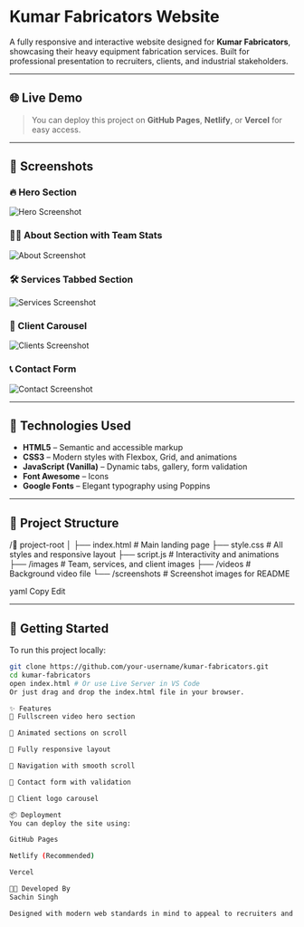 # Kumar Fabricators Website

A fully responsive and interactive website designed for **Kumar Fabricators**, showcasing their heavy equipment fabrication services. Built for professional presentation to recruiters, clients, and industrial stakeholders.

---

## 🌐 Live Demo

> You can deploy this project on **GitHub Pages**, **Netlify**, or **Vercel** for easy access.

---

## 📸 Screenshots

### 🔥 Hero Section

![Hero Screenshot](screenshots/hero-section.jpg)

### 🧑‍🏭 About Section with Team Stats

![About Screenshot](screenshots/about-section.jpg)

### 🛠️ Services Tabbed Section

![Services Screenshot](screenshots/services-section.jpg)

### 🏢 Client Carousel

![Clients Screenshot](screenshots/clients-section.jpg)

### 📞 Contact Form

![Contact Screenshot](screenshots/contact-section.jpg)

---

## 🧰 Technologies Used

- **HTML5** – Semantic and accessible markup  
- **CSS3** – Modern styles with Flexbox, Grid, and animations  
- **JavaScript (Vanilla)** – Dynamic tabs, gallery, form validation  
- **Font Awesome** – Icons  
- **Google Fonts** – Elegant typography using Poppins  

---

## 📁 Project Structure

/📁 project-root
│
├── index.html # Main landing page
├── style.css # All styles and responsive layout
├── script.js # Interactivity and animations
├── /images # Team, services, and client images
├── /videos # Background video file
└── /screenshots # Screenshot images for README

yaml
Copy
Edit

---

## 🚀 Getting Started

To run this project locally:

```bash
git clone https://github.com/your-username/kumar-fabricators.git
cd kumar-fabricators
open index.html # Or use Live Server in VS Code
Or just drag and drop the index.html file in your browser.

✨ Features
🎥 Fullscreen video hero section

🔁 Animated sections on scroll

📱 Fully responsive layout

🧭 Navigation with smooth scroll

💬 Contact form with validation

🔁 Client logo carousel

📦 Deployment
You can deploy the site using:

GitHub Pages

Netlify (Recommended)

Vercel

👨‍💻 Developed By
Sachin Singh

Designed with modern web standards in mind to appeal to recruiters and enterprise clients.

